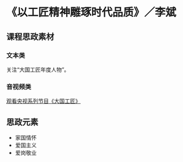 # 《以工匠精神雕琢时代品质》／李斌

## 课程思政素材

### 文本类

关注“大国工匠年度人物”。

### 音视频类

[观看央视系列节目《大国工匠》](https://search.cctv.com/search.php?qtext=%E5%A4%A7%E5%9B%BD%E5%B7%A5%E5%8C%A0&type=web)

## 思政元素

- 家国情怀
- 爱国主义
- 爱岗敬业
